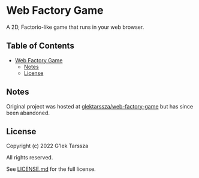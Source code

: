 # Web Factory Game #

A 2D, Factorio-like game that runs in your web browser.

<!-- omit in toc -->
## Table of Contents ##

* [Web Factory Game](#web-factory-game)
    * [Notes](#notes)
    * [License](#license)

## Notes ##

Original project was hosted at [glektarssza/web-factory-game](https://github.com/glektarssza/web-factory-game)
but has since been abandoned.

## License ##

Copyright (c) 2022 G'lek Tarssza

All rights reserved.

See [LICENSE.md](LICENSE.md) for the full license.
